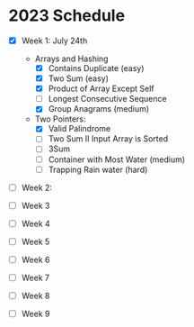 # 2023 Schedule

- [x] Week 1: July 24th
  - Arrays and Hashing
    - [x] Contains Duplicate (easy)
    - [x] Two Sum (easy)
    - [x] Product of Array Except Self
    - [ ] Longest Consecutive Sequence
    - [x] Group Anagrams (medium)
  - Two Pointers:
    - [x] Valid Palindrome
    - [ ] Two Sum II Input Array is Sorted
    - [ ] 3Sum
    - [ ] Container with Most Water (medium)
    - [ ] Trapping Rain water (hard)
- [ ] Week 2:
- [ ] Week 3
- [ ] Week 4
- [ ] Week 5
- [ ] Week 6
- [ ] Week 7
- [ ] Week 8
- [ ] Week 9
  